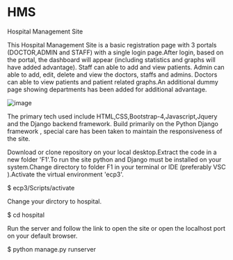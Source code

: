 # HMS
Hospital Management Site


This Hospital Management Site is a basic registration page with 3 portals (DOCTOR,ADMIN and STAFF) with a single login page.After login, based on the portal, the dashboard will appear (including statistics and graphs will have added advantage). Staff can able to add and view patients. Admin can able to add, edit, delete and view the doctors, staffs and admins. Doctors can able to view patients and patient related graphs.An additional dummy page showing departments has been added for additional advantage.

![image](https://user-images.githubusercontent.com/87609950/151111510-0b3e7690-8bc8-4605-90cb-99d592a09ea3.png)

The primary tech used include HTML,CSS,Bootstrap-4,Javascript,Jquery and the Django backend framework.
Build primarily on the Python Django framework , special care has been taken to maintain the responsiveness of the site.

Download or clone repository on your local desktop.Extract the code in a new folder 'F1'.To run the site python and Django must be installed on your system.Change directory to  folder F1 in your terminal or IDE (preferably VSC ).Activate the virtual environment 'ecp3'.

$ ecp3/Scripts/activate

Change your dirctory to hospital.

$ cd hospital

Run the server and follow the link to open the site or open the localhost port on your default browser.

$ python manage.py runserver
